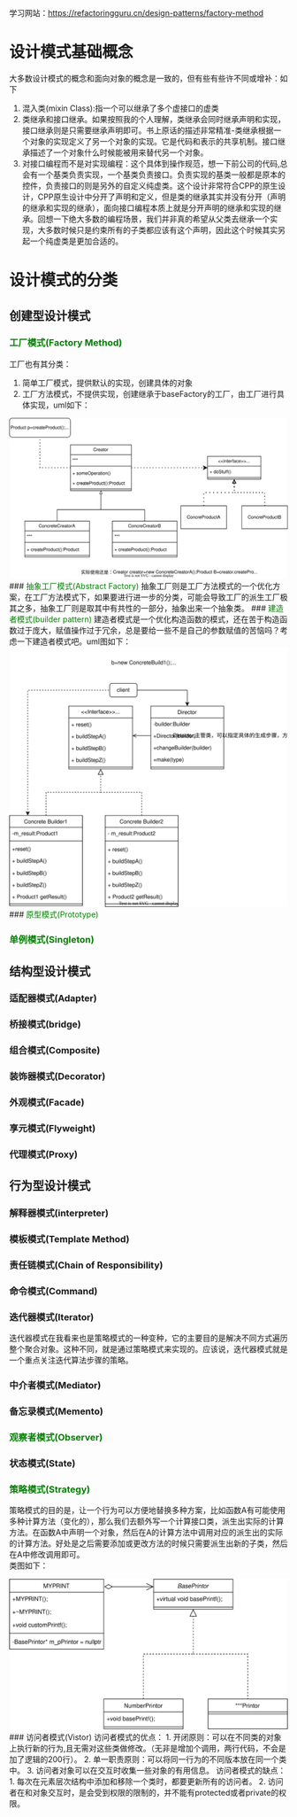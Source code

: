 学习网站：https://refactoringguru.cn/design-patterns/factory-method
# 设计模式基础概念
大多数设计模式的概念和面向对象的概念是一致的，但有些有些许不同或增补：如下
1. 混入类(mixin Class):指一个可以继承了多个虚接口的虚类
2. 类继承和接口继承。如果按照我的个人理解，类继承会同时继承声明和实现，接口继承则是只需要继承声明即可。书上原话的描述非常精准-类继承根据一个对象的实现定义了另一个对象的实现。它是代码和表示的共享机制。接口继承描述了一个对象什么时候能被用来替代另一个对象。
3. 对接口编程而不是对实现编程：这个具体到操作规范，想一下前公司的代码,总会有一个基类负责实现，一个基类负责接口。负责实现的基类一般都是原本的控件，负责接口的则是另外的自定义纯虚类。这个设计非常符合CPP的原生设计，CPP原生设计中分开了声明和定义，但是类的继承其实并没有分开（声明的继承和实现的继承），面向接口编程本质上就是分开声明的继承和实现的继承。回想一下绝大多数的编程场景，我们并非真的希望从父类去继承一个实现，大多数时候只是约束所有的子类都应该有这个声明，因此这个时候其实另起一个纯虚类是更加合适的。
# 设计模式的分类
## 创建型设计模式


### <font color="green">工厂模式(Factory Method)</font> 
工厂也有其分类：</br>
1. 简单工厂模式，提供默认的实现，创建具体的对象
2. 工厂方法模式，不提供实现，创建继承于baseFactory的工厂，由工厂进行具体实现，uml如下：
<div align='center'><img style="background:CornflowerBlue;color:CornflowerBlue;" src="./pic/umlFactory.svg"></div>
### <font color="green">抽象工厂模式(Abstract Factory)</font> 
抽象工厂则是工厂方法模式的一个优化方案，在工厂方法模式下，如果要进行进一步的分类，可能会导致工厂的派生工厂极其之多，抽象工厂则是取其中有共性的一部分，抽象出来一个抽象类。
### <font color="green">建造者模式(builder pattern)</font>
建造者模式是一个优化构造函数的模式，还在苦于构造函数过于庞大，赋值操作过于冗余，总是要给一些不是自己的参数赋值的苦恼吗？考虑一下建造者模式吧。uml图如下：
<div align='center'><img style="background:CornflowerBlue;color:CornflowerBlue;" src="./pic/umlBuilder.svg"></div>
### <font color="green">原型模式(Prototype)</font>

### <font color="green">单例模式(Singleton)</font>

## 结构型设计模式
### 适配器模式(Adapter)
### 桥接模式(bridge)
### 组合模式(Composite)
### 装饰器模式(Decorator)
### 外观模式(Facade)
### 享元模式(Flyweight)
### 代理模式(Proxy)
## 行为型设计模式
### 解释器模式(interpreter)
### 模板模式(Template Method)
### 责任链模式(Chain of Responsibility)
### 命令模式(Command)
### 迭代器模式(Iterator)
迭代器模式在我看来也是策略模式的一种变种，它的主要目的是解决不同方式遍历整个聚合对象。这种不同，就是通过策略模式来实现的。应该说，迭代器模式就是一个重点关注迭代算法步骤的策略。
### 中介者模式(Mediator)
### 备忘录模式(Memento)
### <font color="green">观察者模式(Observer)</font>
### 状态模式(State)
### <font color="green">策略模式(Strategy)</font>
策略模式的目的是，让一个行为可以方便地替换多种方案，比如函数A有可能使用多种计算方法（变化的），那么我们去额外写一个计算接口类，派生出实际的计算方法。在函数A中声明一个对象，然后在A的计算方法中调用对应的派生出的实际的计算方法。好处是之后需要添加或更改方法的时候只需要派生出新的子类，然后在A中修改调用即可。</br>
类图如下：
<div align='center'><img style="background:CornflowerBlue;color:CornflowerBlue;" src="./pic/umlStrategy.svg"></div>
### 访问者模式(Vistor)
访问者模式的优点：
1. 开闭原则：可以在不同类的对象上执行新的行为,且无需对这些类做修改。（无非是增加个调用，两行代码，不会是加了逻辑的200行）。
2. 单一职责原则：可以将同一行为的不同版本放在同一个类中。
3. 访问者对象可以在交互时收集一些对象的有用信息。
访问者模式的缺点：
1. 每次在元素层次结构中添加和移除一个类时，都要更新所有的访问者。
2. 访问者在和对象交互时，是会受到权限的限制的，并不能有protected或者private的权限。